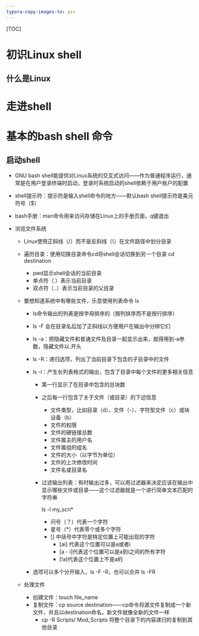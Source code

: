 ```yaml
---
typora-copy-images-to: pic
---
```

[TOC]

# 初识Linux shell

## 什么是Linux

# 走进shell

# 基本的bash shell 命令

## 启动shell

* GNU bash shell能提供对Linux系统的交互式访问——作为普通程序运行，通常是在用户登录终端时启动，登录时系统启动的shell依赖于用户账户的配置

* shell提示符：提示符是输入shell命令的地方——默认bash shell提示符是美元符号（$）

* bash手册：man命令用来访问存储在Linux上的手册页面，q键退出

* 浏览文件系统

  * Linux使用正斜线（/）而不是反斜线（\）在文件路径中划分目录

  * 遍历目录：使用切换目录命令cd将shell会话切换到另一个目录      cd destination

    * pwd显示shell会话的当前目录
    * 单点符（.）表示当前目录
    * 双点符（..）表示当前目录的父目录

  * 要想知道系统中有哪些文件，乐意使用列表命令 ls

    * ls命令输出的列表是按字母排序的（按列排序而不是按行排序）

    * ls -F 会在目录名后加了正斜线以方便用户在输出中分辨它们

    * ls -a：把隐藏文件和普通文件及目录一起显示出来，就得用到-a参数，隐藏文件以.开头

    * ls -R：递归选项，列出了当前目录下包含的子目录中的文件

    * ls -l：产生长列表格式的输出，包含了目录中每个文件的更多相关信息

      * 第一行显示了在目录中包含的总块数

      * 之后每一行包含了关于文件（或目录）的下述信息

        * 文件类型，比如目录（d）、文件（-）、字符型文件（c）或块设备（b）
        * 文件的权限
        * 文件的硬链接总数
        * 文件属主的用户名
        * 文件属组的组名
        * 文件的大小（以字节为单位）
        * 文件的上次修改时间
        * 文件名或目录名

      * 过滤输出列表：有时输出过多，可以用过滤器来决定应该在输出中显示哪些文件或目录——这个过滤器就是一个进行简单文本匹配的字符串

        ls -l my_scri*

        * 问号（？）代表一个字符
        * 星号（*）代表零个或多个字符
        * [] 中括号中字符是特定位置上可能出现的字符
          * [ai] 代表这个位置可以是a或者i 
          * [a - i]代表这个位置可以是a到i之间的所有字符
          * [!a]代表这个位置上不是a的

    * 选项可以多个分开输入，ls -F -R，也可以合并 ls -FR

  * 处理文件

    * 创建文件：touch file_name
    * 复制文件：cp source destination——cp命令将源文件复制成一个新文件，并且以destination命名。新文件就像全新的文件一样
      * cp -R Scripts/ Mod_Scripts    将整个目录下的内容递归的复制到其他目录

